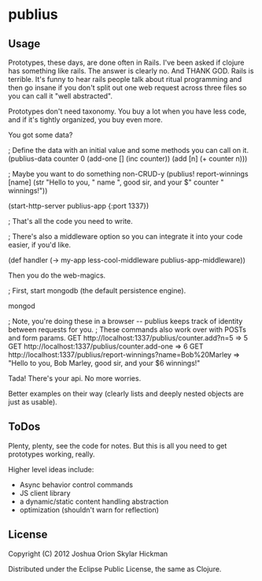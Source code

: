 # publius



## Usage

Prototypes, these days, are done often in Rails. I've been asked if clojure has something like rails. The answer is clearly no. And THANK GOD. Rails is terrible. It's funny to hear rails people talk about ritual programming and then go insane if you don't split out one web request across three files so you can call it "well abstracted". 

Prototypes don't need taxonomy. You buy a lot when you have less code, and if it's tightly organized, you buy even more.

You got some data?

; Define the data with an initial value and some methods you can call on it.
(publius-data counter 0
    (add-one [] (inc counter))
    (add [n] (+ counter n)))

; Maybe you want to do something non-CRUD-y
(publius! report-winnings [name]
    (str "Hello to you, " name ", good sir, and your $" counter " winnings!"))

(start-http-server publius-app {:port 1337})

; That's all the code you need to write. 

; There's also a middleware option so you can integrate it into your code easier, if you'd like.

(def handler (-> my-app
                 less-cool-middleware
                 publius-app-middleware))

Then you do the web-magics. 

; First, start mongodb (the default persistence engine).

mongod

; Note, you're doing these in a browser -- publius keeps track of identity between requests for you.
; These commands also work over with POSTs and form params.
GET http://localhost:1337/publius/counter.add?n=5
=> 5
GET http://localhost:1337/publius/counter.add-one
=> 6
GET http://localhost:1337/publius/report-winnings?name=Bob%20Marley
=> "Hello to you, Bob Marley, good sir, and your $6 winnings!"

Tada! There's your api. No more worries. 

Better examples on their way (clearly lists and deeply nested objects are just as usable). 

## ToDos

Plenty, plenty, see the code for notes. But this is all you need to get prototypes working, really.

Higher level ideas include:
* Async behavior control commands
* JS client library
* a dynamic/static content handling abstraction
* optimization (shouldn't warn for reflection)

## License

Copyright (C) 2012 Joshua Orion Skylar Hickman

Distributed under the Eclipse Public License, the same as Clojure.
